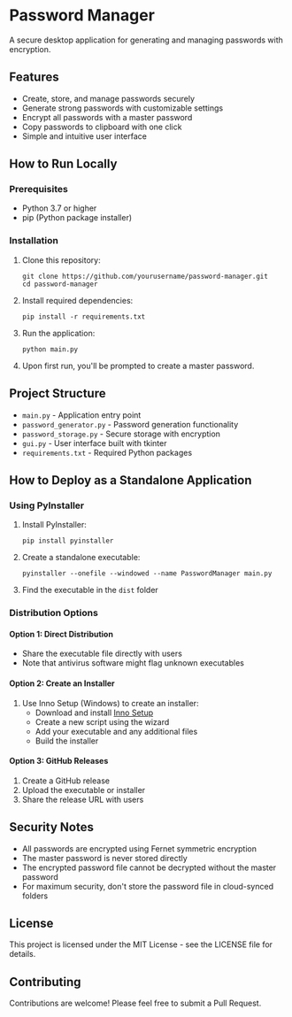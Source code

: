 # Password Manager

A secure desktop application for generating and managing passwords with encryption.

## Features

- Create, store, and manage passwords securely
- Generate strong passwords with customizable settings
- Encrypt all passwords with a master password
- Copy passwords to clipboard with one click
- Simple and intuitive user interface

## How to Run Locally

### Prerequisites

- Python 3.7 or higher
- pip (Python package installer)

### Installation

1. Clone this repository:
   ```
   git clone https://github.com/yourusername/password-manager.git
   cd password-manager
   ```

2. Install required dependencies:
   ```
   pip install -r requirements.txt
   ```

3. Run the application:
   ```
   python main.py
   ```

4. Upon first run, you'll be prompted to create a master password.

## Project Structure

- `main.py` - Application entry point
- `password_generator.py` - Password generation functionality
- `password_storage.py` - Secure storage with encryption
- `gui.py` - User interface built with tkinter
- `requirements.txt` - Required Python packages

## How to Deploy as a Standalone Application

### Using PyInstaller

1. Install PyInstaller:
   ```
   pip install pyinstaller
   ```

2. Create a standalone executable:
   ```
   pyinstaller --onefile --windowed --name PasswordManager main.py
   ```

3. Find the executable in the `dist` folder

### Distribution Options

#### Option 1: Direct Distribution
- Share the executable file directly with users
- Note that antivirus software might flag unknown executables

#### Option 2: Create an Installer
1. Use Inno Setup (Windows) to create an installer:
   - Download and install [Inno Setup](https://jrsoftware.org/isinfo.php)
   - Create a new script using the wizard
   - Add your executable and any additional files
   - Build the installer

#### Option 3: GitHub Releases
1. Create a GitHub release
2. Upload the executable or installer
3. Share the release URL with users

## Security Notes

- All passwords are encrypted using Fernet symmetric encryption
- The master password is never stored directly
- The encrypted password file cannot be decrypted without the master password
- For maximum security, don't store the password file in cloud-synced folders

## License

This project is licensed under the MIT License - see the LICENSE file for details.

## Contributing

Contributions are welcome! Please feel free to submit a Pull Request.